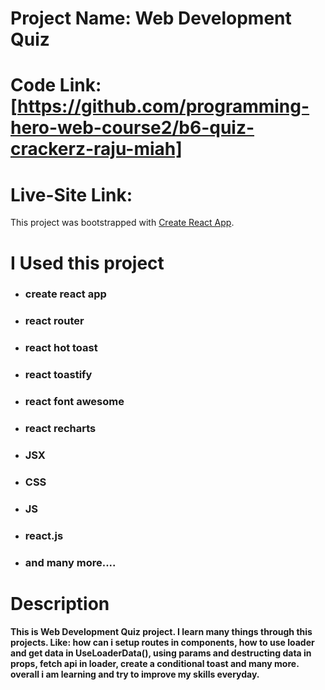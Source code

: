 # Project Name: Web Development Quiz

# Code Link: [https://github.com/programming-hero-web-course2/b6-quiz-crackerz-raju-miah]
# Live-Site Link: 

This project was bootstrapped with [Create React App](https://github.com/facebook/create-react-app).

# I Used this project
* ### create react app
* ### react router
* ### react hot toast
* ### react toastify
* ### react font awesome
* ### react recharts
* ### JSX
* ### CSS
* ### JS
* ### react.js
* ### and many more....

# Description

#### This is Web Development Quiz project. I learn many things through this projects. Like:  how can i setup routes in components, how to use loader and get data in UseLoaderData(), using params and destructing data in props, fetch api in loader, create a conditional toast and many more. overall i am learning and try to improve my skills everyday. 
